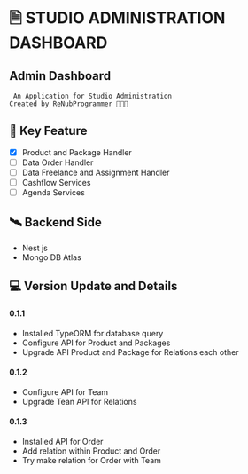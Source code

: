 # 🗎 STUDIO ADMINISTRATION DASHBOARD

## Admin Dashboard
``
An Application for Studio Administration``
<br/>
``Created by ReNubProgrammer 👨🏻‍💻
``

## 🗼 Key Feature
* [x] Product and Package Handler
* [ ] Data Order Handler
* [ ] Data Freelance and Assignment Handler
* [ ] Cashflow Services
* [ ] Agenda Services

## 🛰️ Backend Side
* Nest js
* Mongo DB Atlas


## 💻 Version Update and Details
#### 0.1.1
   * Installed TypeORM for database query
   * Configure API for Product and Packages
   * Upgrade API Product and Package for Relations each other

#### 0.1.2
   * Configure API for Team
   * Upgrade Tean API for Relations

#### 0.1.3
   * Installed API for Order
   * Add relation within Product and Order
   * Try make relation for Order with Team